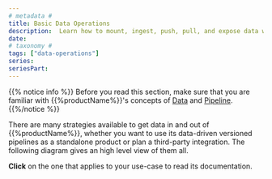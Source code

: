 ```yaml
---
# metadata # 
title: Basic Data Operations
description:  Learn how to mount, ingest, push, pull, and expose data with {{%productName%}}.
date: 
# taxonomy #
tags: ["data-operations"]
series:
seriesPart:
---
```


{{% notice info %}}
Before you read this section, make sure that you are familiar  with {{%productName%}}'s concepts of [Data](../../concepts/data-concepts) and [Pipeline](../../concepts/pipeline-concepts).
{{%/notice %}}

There are many strategies available to get data in and out of {{%productName%}}, 
whether you want to use its data-driven versioned pipelines as a standalone product 
or plan a third-party integration.
The following diagram gives an high level view of them all.

**Click** on the one that applies to your use-case to read its documentation.

<!-- ADD THE FOLLOWING  (width and viewBox) TO THE SVG TAG IN THE SVG FILE AND REMOVE THE DEFAULT width and heigh
<svg xmlns="http://www.w3.org/2000/svg" xmlns:xlink="http://www.w3.org/1999/xlink" xmlns:lucid="lucid" width="100%" viewBox="0 0 1200 1041"> 
-->
<div style="resize:horizontal" >
<object  data="/images/load-export-data-strategies.svg" ></object>
</div>

